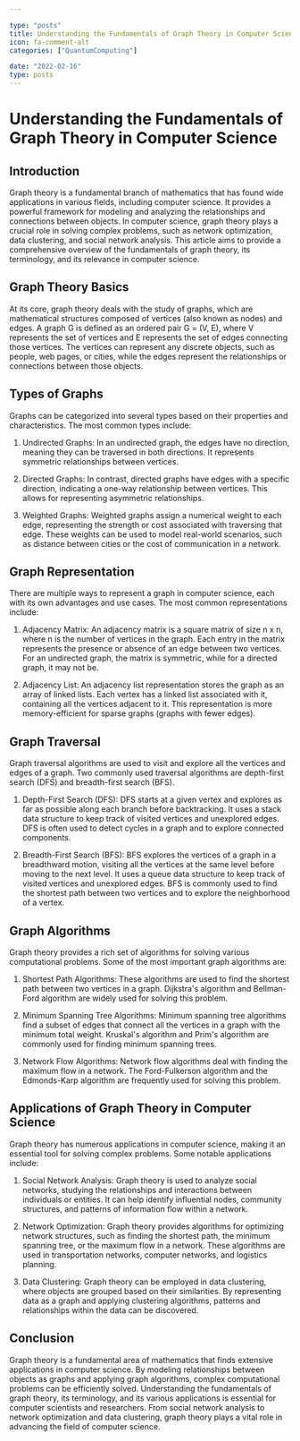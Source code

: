 ```yaml
---

type: "posts"
title: Understanding the Fundamentals of Graph Theory in Computer Science
icon: fa-comment-alt
categories: ["QuantumComputing"]

date: "2022-02-16"
type: posts
---
```





# Understanding the Fundamentals of Graph Theory in Computer Science

## Introduction

Graph theory is a fundamental branch of mathematics that has found wide applications in various fields, including computer science. It provides a powerful framework for modeling and analyzing the relationships and connections between objects. In computer science, graph theory plays a crucial role in solving complex problems, such as network optimization, data clustering, and social network analysis. This article aims to provide a comprehensive overview of the fundamentals of graph theory, its terminology, and its relevance in computer science.

## Graph Theory Basics

At its core, graph theory deals with the study of graphs, which are mathematical structures composed of vertices (also known as nodes) and edges. A graph G is defined as an ordered pair G = (V, E), where V represents the set of vertices and E represents the set of edges connecting those vertices. The vertices can represent any discrete objects, such as people, web pages, or cities, while the edges represent the relationships or connections between those objects.

## Types of Graphs

Graphs can be categorized into several types based on their properties and characteristics. The most common types include:

1. Undirected Graphs: In an undirected graph, the edges have no direction, meaning they can be traversed in both directions. It represents symmetric relationships between vertices.

2. Directed Graphs: In contrast, directed graphs have edges with a specific direction, indicating a one-way relationship between vertices. This allows for representing asymmetric relationships.

3. Weighted Graphs: Weighted graphs assign a numerical weight to each edge, representing the strength or cost associated with traversing that edge. These weights can be used to model real-world scenarios, such as distance between cities or the cost of communication in a network.

## Graph Representation

There are multiple ways to represent a graph in computer science, each with its own advantages and use cases. The most common representations include:

1. Adjacency Matrix: An adjacency matrix is a square matrix of size n x n, where n is the number of vertices in the graph. Each entry in the matrix represents the presence or absence of an edge between two vertices. For an undirected graph, the matrix is symmetric, while for a directed graph, it may not be.

2. Adjacency List: An adjacency list representation stores the graph as an array of linked lists. Each vertex has a linked list associated with it, containing all the vertices adjacent to it. This representation is more memory-efficient for sparse graphs (graphs with fewer edges).

## Graph Traversal

Graph traversal algorithms are used to visit and explore all the vertices and edges of a graph. Two commonly used traversal algorithms are depth-first search (DFS) and breadth-first search (BFS).

1. Depth-First Search (DFS): DFS starts at a given vertex and explores as far as possible along each branch before backtracking. It uses a stack data structure to keep track of visited vertices and unexplored edges. DFS is often used to detect cycles in a graph and to explore connected components.

2. Breadth-First Search (BFS): BFS explores the vertices of a graph in a breadthward motion, visiting all the vertices at the same level before moving to the next level. It uses a queue data structure to keep track of visited vertices and unexplored edges. BFS is commonly used to find the shortest path between two vertices and to explore the neighborhood of a vertex.

## Graph Algorithms

Graph theory provides a rich set of algorithms for solving various computational problems. Some of the most important graph algorithms are:

1. Shortest Path Algorithms: These algorithms are used to find the shortest path between two vertices in a graph. Dijkstra's algorithm and Bellman-Ford algorithm are widely used for solving this problem.

2. Minimum Spanning Tree Algorithms: Minimum spanning tree algorithms find a subset of edges that connect all the vertices in a graph with the minimum total weight. Kruskal's algorithm and Prim's algorithm are commonly used for finding minimum spanning trees.

3. Network Flow Algorithms: Network flow algorithms deal with finding the maximum flow in a network. The Ford-Fulkerson algorithm and the Edmonds-Karp algorithm are frequently used for solving this problem.

## Applications of Graph Theory in Computer Science

Graph theory has numerous applications in computer science, making it an essential tool for solving complex problems. Some notable applications include:

1. Social Network Analysis: Graph theory is used to analyze social networks, studying the relationships and interactions between individuals or entities. It can help identify influential nodes, community structures, and patterns of information flow within a network.

2. Network Optimization: Graph theory provides algorithms for optimizing network structures, such as finding the shortest path, the minimum spanning tree, or the maximum flow in a network. These algorithms are used in transportation networks, computer networks, and logistics planning.

3. Data Clustering: Graph theory can be employed in data clustering, where objects are grouped based on their similarities. By representing data as a graph and applying clustering algorithms, patterns and relationships within the data can be discovered.

## Conclusion

Graph theory is a fundamental area of mathematics that finds extensive applications in computer science. By modeling relationships between objects as graphs and applying graph algorithms, complex computational problems can be efficiently solved. Understanding the fundamentals of graph theory, its terminology, and its various applications is essential for computer scientists and researchers. From social network analysis to network optimization and data clustering, graph theory plays a vital role in advancing the field of computer science.